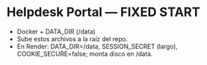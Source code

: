 # Helpdesk Portal — FIXED START
- Docker + DATA_DIR (/data)
- Sube estos archivos a la raíz del repo.
- En Render: DATA_DIR=/data, SESSION_SECRET (largo), COOKIE_SECURE=false; monta disco en /data.
